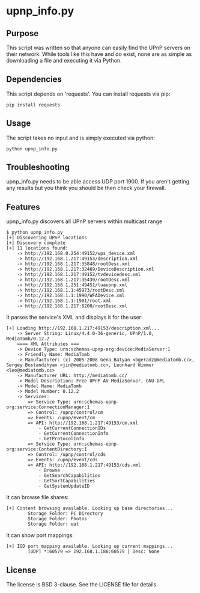 # upnp_info.py
## Purpose
This script was written so that anyone can easily find the UPnP servers on their network. While tools like this have and do exist, none are as simple as downloading a file and executing it via Python.

## Dependencies
This script depends on 'requests'. You can install requests via pip:

``
pip install requests
``

## Usage
The script takes no input and is simply executed via python:

``
python upnp_info.py
``

## Troubleshooting
upnp_info.py needs to be able access UDP port 1900. If you aren't getting any results but you think you should be then check your firewall.

## Features
upnp_info.py discovers all UPnP servers within multicast range

```
$ python upnp_info.py
[+] Discovering UPnP locations
[+] Discovery complete
[+] 11 locations found:
	-> http://192.168.0.254:49152/wps_device.xml
	-> http://192.168.1.217:49153/description.xml
	-> http://192.168.1.217:35848/rootDesc.xml
	-> http://192.168.1.217:32469/DeviceDescription.xml
	-> http://192.168.1.217:49152/tvdevicedesc.xml
	-> http://192.168.1.217:35439/rootDesc.xml
	-> http://192.168.1.251:49451/luaupnp.xml
	-> http://192.168.1.1:45973/rootDesc.xml
	-> http://192.168.1.1:1990/WFADevice.xml
	-> http://192.168.1.1:1901/root.xml
	-> http://192.168.1.217:8200/rootDesc.xml
```
It parses the service's XML and displays it for the user:

```
[+] Loading http://192.168.1.217:49153/description.xml...
	-> Server String: Linux/4.4.0-36-generic, UPnP/1.0, MediaTomb/0.12.2
	==== XML Attributes ===
	-> Device Type: urn:schemas-upnp-org:device:MediaServer:1
	-> Friendly Name: MediaTomb
	-> Manufacturer: (c) 2005-2008 Gena Batyan <bgeradz@mediatomb.cc>, Sergey Bostandzhyan <jin@mediatomb.cc>, Leonhard Wimmer <leo@mediatomb.cc>
	-> Manufacturer URL: http://mediatomb.cc/
	-> Model Description: Free UPnP AV MediaServer, GNU GPL
	-> Model Name: MediaTomb
	-> Model Number: 0.12.2
	-> Services:
		=> Service Type: urn:schemas-upnp-org:service:ConnectionManager:1
		=> Control: /upnp/control/cm
		=> Events: /upnp/event/cm
		=> API: http://192.168.1.217:49153/cm.xml
			- GetCurrentConnectionIDs
			- GetCurrentConnectionInfo
			- GetProtocolInfo
		=> Service Type: urn:schemas-upnp-org:service:ContentDirectory:1
		=> Control: /upnp/control/cds
		=> Events: /upnp/event/cds
		=> API: http://192.168.1.217:49153/cds.xml
			- Browse
			- GetSearchCapabilities
			- GetSortCapabilities
			- GetSystemUpdateID
```
It can browse file shares:

```
[+] Content browsing available. Looking up base directories...
		Storage Folder: PC Directory
		Storage Folder: Photos
		Storage Folder: wat
```

It can show port mappings:

```
[+] IGD port mapping available. Looking up current mappings...
		[UDP] *:60579 => 192.168.1.186:60579 | Desc: None
```

## License
The license is BSD 3-clause. See the LICENSE file for details.

